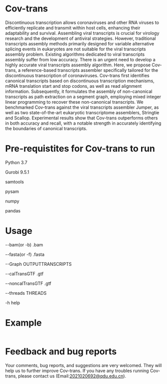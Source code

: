 # Cov-trans
Discontinuous transcription allows coronaviruses and other RNA viruses to efficiently replicate and transmit within host
cells, enhancing their adaptability and survival. Assembling viral transcripts is crucial for virology research and the
development of antiviral strategies. However, traditional transcripts assembly methods primarily designed for variable
alternative splicing events in eukaryotes are not suitable for the viral transcripts assembly problem. Existing algorithms
dedicated to viral transcripts assembly suffer from low accuracy. There is an urgent need to develop a highly accurate
viral transcripts assembly algorithm. Here, we propose Cov-trans, a reference-based transcripts assembler specifically
tailored for the discontinuous transcription of coronaviruses. Cov-trans first identifies canonical transcripts based on
discontinuous transcription mechanisms, mRNA translation start and stop codons, as well as read alignment information.
Subsequently, it formulates the assembly of non-canonical transcripts as path extraction on a segment graph, employing
mixed integer linear programming to recover these non-canonical transcripts. We benchmarked Cov-trans against the viral
transcripts assembler Jumper, as well as two state-of-the-art eukaryotic transcriptome assemblers, Stringtie and Scallop.
Experimental results show that Cov-trans outperforms others in both accuracy and recall, with a notable strength in
accurately identifying the boundaries of canonical transcripts. 

# Pre-requistites for Cov-trans to run
Python 3.7	

Gurobi 9.5.1

samtools

pysam

numpy

pandas

# Usage
--bam(or -b) .bam  

--fasta(or -f) .fasta

--Graph OUTPUTTRANSCRIPTS
                     
--calTransGTF .gtf

--noncalTransGTF .gtf

--threads THREADS 

-h help

# Example

~~~ python cov-trans_main.py -f ../data/sars-cov-2.fasta -b ../data/sars2-sample.bam --calTransGTF sars-cov2_cal.gtf --noncalTransGTF sars-cov2_nonncal.gtf --Graph sars2_segmentgraph.out
 ~~~

# Feedback and bug reports
Your comments, bug reports, and suggestions are very welcomed. They will help us to further improve Cov-trans. If you have any troubles running Cov-trans, please contact us (Email:2021020692@qdu.edu.cn).




